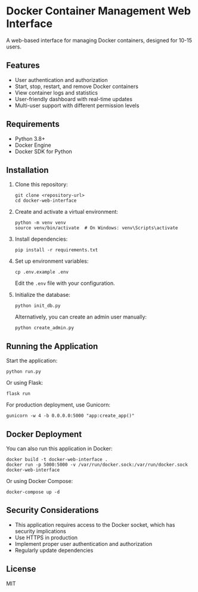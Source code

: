 # Docker Container Management Web Interface

A web-based interface for managing Docker containers, designed for 10-15 users.

## Features

- User authentication and authorization
- Start, stop, restart, and remove Docker containers
- View container logs and statistics
- User-friendly dashboard with real-time updates
- Multi-user support with different permission levels

## Requirements

- Python 3.8+
- Docker Engine
- Docker SDK for Python

## Installation

1. Clone this repository:
   ```
   git clone <repository-url>
   cd docker-web-interface
   ```

2. Create and activate a virtual environment:
   ```
   python -m venv venv
   source venv/bin/activate  # On Windows: venv\Scripts\activate
   ```

3. Install dependencies:
   ```
   pip install -r requirements.txt
   ```

4. Set up environment variables:
   ```
   cp .env.example .env
   ```
   Edit the `.env` file with your configuration.

5. Initialize the database:
   ```
   python init_db.py
   ```

   Alternatively, you can create an admin user manually:
   ```
   python create_admin.py
   ```

## Running the Application

Start the application:
```
python run.py
```

Or using Flask:
```
flask run
```

For production deployment, use Gunicorn:
```
gunicorn -w 4 -b 0.0.0.0:5000 "app:create_app()"
```

## Docker Deployment

You can also run this application in Docker:
```
docker build -t docker-web-interface .
docker run -p 5000:5000 -v /var/run/docker.sock:/var/run/docker.sock docker-web-interface
```

Or using Docker Compose:
```
docker-compose up -d
```

## Security Considerations

- This application requires access to the Docker socket, which has security implications
- Use HTTPS in production
- Implement proper user authentication and authorization
- Regularly update dependencies

## License

MIT 